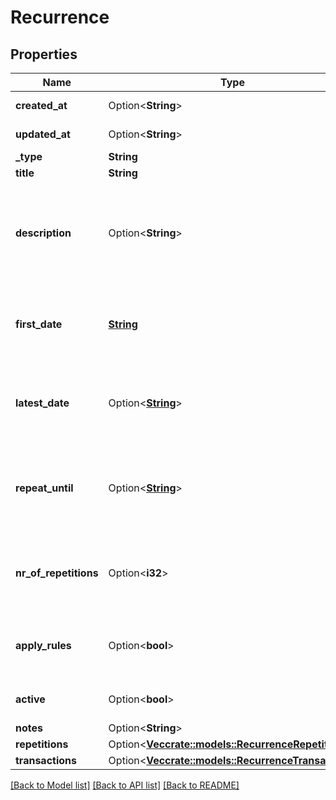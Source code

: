 # Recurrence

## Properties

Name | Type | Description | Notes
------------ | ------------- | ------------- | -------------
**created_at** | Option<**String**> |  | [optional][readonly]
**updated_at** | Option<**String**> |  | [optional][readonly]
**_type** | **String** |  | 
**title** | **String** |  | 
**description** | Option<**String**> | Not to be confused with the description of the actual transaction(s) being created. | [optional]
**first_date** | [**String**](string.md) | First time the recurring transaction will fire. Must be after today. | 
**latest_date** | Option<[**String**](string.md)> | First time the recurring transaction will fire. Must be after today. | [optional]
**repeat_until** | Option<[**String**](string.md)> | Date until the recurring transaction can fire. Use either this field or repetitions. | [optional]
**nr_of_repetitions** | Option<**i32**> | Max number of created transactions. Use either this field or repeat_until. | [optional]
**apply_rules** | Option<**bool**> | Whether or not to fire the rules after the creation of a transaction. | [optional]
**active** | Option<**bool**> | If the recurrence is even active. | [optional]
**notes** | Option<**String**> |  | [optional]
**repetitions** | Option<[**Vec<crate::models::RecurrenceRepetition>**](RecurrenceRepetition.md)> |  | [optional]
**transactions** | Option<[**Vec<crate::models::RecurrenceTransaction>**](RecurrenceTransaction.md)> |  | [optional]

[[Back to Model list]](../README.md#documentation-for-models) [[Back to API list]](../README.md#documentation-for-api-endpoints) [[Back to README]](../README.md)


